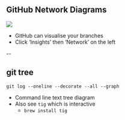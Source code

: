 ## GitHub Network Diagrams

<img src="images/merge.png">

+ GitHub can visualise your branches
+ Click ‘Insights’ then ‘Network’ on the left

--

## git tree

```
git log --oneline --decorate --all --graph
```

+ Command line text tree diagram
+ Also see `tig` which is interactive
    + `brew install tig`